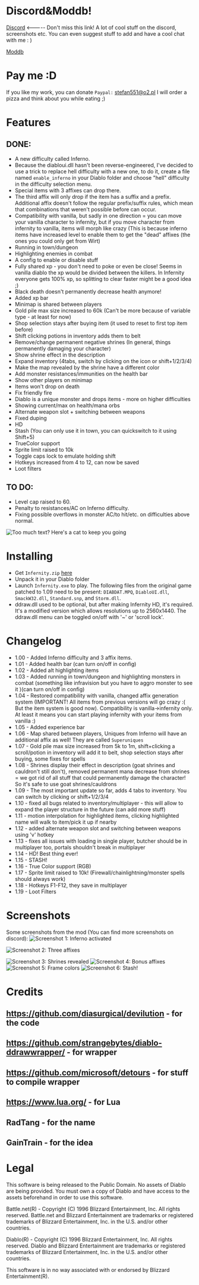 # Discord&Moddb!
[Discord](https://discord.gg/rejUw5b)  <----- Don't miss this link! A lot of cool stuff on the discord, screenshots etc. You can even suggest stuff to add and have a cool chat with me : )

[Moddb](https://www.moddb.com/mods/diablo-infernity-lets-make-diablo1-great-again)
# Pay me :D
If you like my work, you can donate
`Paypal:` stefan551@o2.pl
I will order a pizza and think about you while eating ;)
# Features
## DONE:
- A new difficulty called Inferno.
- Because the diabloui.dll hasn't been reverse-engineered, I've decided to use a trick to replace hell difficulty with a new one, to do it, create a file named `enable_inferno` in your Diablo folder and choose "hell" difficulty in the difficulty selection menu.     
- Special items with 3 affixes can drop there. 
- The third affix will only drop if the item has a suffix and a prefix. Additional affix doesn't follow the regular prefix/suffix rules, which mean that combinations that weren't possible before can occur. 
- Compatibility with vanilla, but sadly in one direction = you can move your vanilla character to infernity, but if you move character from infernity to vanilla, items will morph like crazy (This is because inferno items have increased level to enable them to get the "dead" affixes (the ones you could only get from Wirt)
- Running in town/dungeon 
- Highlighting enemies in combat 
- A config to enable or disable stuff
- Fully shared xp - you don't need to poke or even be close! Seems in vanilla diablo the xp would be divided between the killers. In Infernity everyone gets 100% xp, so splitting to clear faster might be a good idea ;)
- Black death doesn't permanently decrease health anymore!
- Added xp bar
- Minimap is shared between players
- Gold pile max size increased to 60k (Can't be more because of variable type - at least for now)
- Shop selection stays after buying item (it used to reset to first top item before)
- Shift clicking potions in inventory adds them to belt
- Remove/change permanent negative shrines (In general, things permanently damaging your character)
- Show shrine effect in the description
- Expand inventory (4tabs, switch by clicking on the icon or shift+1/2/3/4)
- Make the map revealed by the shrine have a different color
- Add monster resistances/immunities on the health bar
- Show other players on minimap
- Items won't drop on death
- Fix friendly fire
- Diablo is a unique monster and drops items - more on higher difficulties
- Showing current/max on health/mana orbs
- Alternate weapon slot + switching between weapons
- Fixed duping
- HD
- Stash (You can only use it in town, you can quickswitch to it using Shift+5)
- TrueColor support
- Sprite limit raised to 10k
- Toggle caps lock to emulate holding shift
- Hotkeys increased from 4 to 12, can now be saved
- Loot filters
## TO DO:
- Level cap raised to 60.
- Penalty to resistances/AC on Inferno difficulty.
- Fixing possible overflows in monster AC/to hit/etc. on difficulties above normal.

![Too much text? Here's a cat to keep you going](https://laughingsquid.com/wp-content/uploads/2013/05/57136754_o1.jpg "Can has kitten")

# Installing
- Get `Infernity.zip` [here](https://github.com/qndel/Infernity/raw/master/Infernity.zip)
- Unpack it in your Diablo folder
- Launch `Infernity.exe` to play. The following files from the original game patched to 1.09 need to be present: `DIABDAT.MPQ`, `DiabloUI.dll`, `SmackW32.dll`, `Standard.snp`, and `Storm.dll`.
- ddraw.dll used to be optional, but after making Infernity HD, it's required. It's a modified version which allows resolutions up to 2560x1440. The ddraw.dll menu can be toggled on/off with '~' or 'scroll lock'.
 # Changelog
- 1.00 - Added Inferno difficulty and 3 affix items.
- 1.01 - Added health bar (can turn on/off in config)
- 1.02 - Added alt highlighting items
- 1.03 - Added running in town/dungeon and highlighting monsters in combat (something like infravision but you have to aggro monster to see it )(can turn on/off in config)
- 1.04 - Restored compatibility with vanilla, changed affix generation system (IMPORTANT! All items from previous versions will go crazy :( But the item system is good now). Compatibility is vanilla->infernity only. At least it means you can start playing infernity with your items from vanilla :)
- 1.05 - Added experience bar
- 1.06 - Map shared between players, Uniques from Inferno will have an additional affix as well! They are called `Superuniques`
- 1.07 - Gold pile max size increased from 5k to 1m, shift+clicking a scroll/potion in inventory will add it to belt, shop selection stays after buying, some fixes for spells
- 1.08 - Shrines display their effect in description (goat shrines and cauldron't still don't), removed permanent mana decrease from shrines = we got rid of all stuff that could permanently damage the character! So it's safe to use goat shrines/cauldrons
- 1.09 - The most important update so far, adds 4 tabs to inventory. You can switch by clicking or shift+1/2/3/4
- 1.10 - fixed all bugs related to inventory/multiplayer - this will allow to expand the player  structure in the future (can add more stuff)
- 1.11 - motion interpolation for highlighted items, clicking highlighted name will walk to item/pick it up if nearby
- 1.12 - added alternate weapon slot and switching between weapons using 'v' hotkey
- 1.13 - fixes all issues with loading in single player, butcher should be in multiplayer too, portals shouldn't break in multiplayer
- 1.14 - HD! Best thing ever!
- 1.15 - STASH!
- 1.16 - True Color support (RGB)
- 1.17 - Sprite limit raised to 10k! (Firewall/chainlightning/monster spells should always work)
- 1.18 - Hotkeys F1-F12, they save in multiplayer
- 1.19 - Loot Filters

# Screenshots
Some screenshots from the mod (You can find more screenshots on discord):
![Screenshot 1: Inferno activated](https://cdn.discordapp.com/attachments/474387916043321364/474565168777658369/unknown.png "Inferno activated")

![Screenshot 2: Three affixes](https://cdn.discordapp.com/attachments/474387916043321364/474426181106794516/unknown.png "Three affixes")

![Screenshot 3: Shrines revealed](https://media.discordapp.net/attachments/474387916043321364/477974757116215306/unknown.png?width=460&height=936 "Shrines revealed!")
![Screenshot 4: Bonus affixes](https://i.imgur.com/py6Ibzi.gif "Bonus affix!")
![Screenshot 5: Frame colors](https://i.imgur.com/TqMLJx3.png "Frame colors!")
![Screenshot 6: Stash!](https://i.imgur.com/hnTJ5N0.jpg "Stash!")


# Credits
## https://github.com/diasurgical/devilution - for the code
## https://github.com/strangebytes/diablo-ddrawwrapper/ - for wrapper
## https://github.com/microsoft/detours - for stuff to compile wrapper
## https://www.lua.org/ - for Lua
## RadTang - for the name
## GainTrain - for the idea

# Legal
This software is being released to the Public Domain. No assets of Diablo are being provided. You must own a copy of Diablo and have access to the assets beforehand in order to use this software.

Battle.net(R) - Copyright (C) 1996 Blizzard Entertainment, Inc. All rights reserved. Battle.net and Blizzard Entertainment are trademarks or registered trademarks of Blizzard Entertainment, Inc. in the U.S. and/or other countries.

Diablo(R) - Copyright (C) 1996 Blizzard Entertainment, Inc. All rights reserved. Diablo and Blizzard Entertainment are trademarks or registered trademarks of Blizzard Entertainment, Inc. in the U.S. and/or other countries.

This software is in no way associated with or endorsed by Blizzard Entertainment(R).
